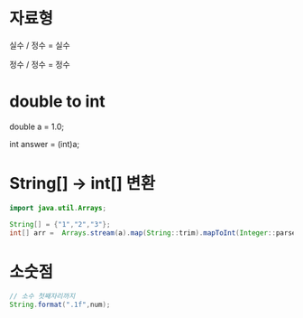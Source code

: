 # 자료형

실수 /  정수 = 실수

정수 / 정수 = 정수



# double to int

double a = 1.0;

int answer = (int)a;



# String[] -> int[] 변환

```java
import java.util.Arrays;

String[] = {"1","2","3"};
int[] arr =  Arrays.stream(a).map(String::trim).mapToInt(Integer::parseInt).toArray();
```



# 소숫점

```java
// 소수 첫째자리까지
String.format(".1f",num);
```

